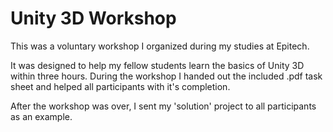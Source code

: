 # Unity 3D Workshop

This was a voluntary workshop I organized during my studies at Epitech.

It was designed to help my fellow students learn the basics of Unity 3D within three hours.
During the workshop I handed out the included .pdf task sheet and helped all participants with it's completion.

After the workshop was over, I sent my 'solution' project to all participants as an example.